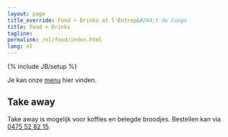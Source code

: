 ```yaml
---
layout: page
title_override: Food + Drinks at l'Entrep&#244;t du Congo
title: Food + Drinks
tagline:
permalink: /nl/food/index.html
lang: nl
---
```

{% include JB/setup %}

Je kan onze [menu](/menu.pdf) hier vinden.


## <a name="takeaway"> </a>Take away

Take away is mogelijk voor koffies en belegde broodjes. Bestellen kan via [0475 52 82 15](tel:+32475528215).